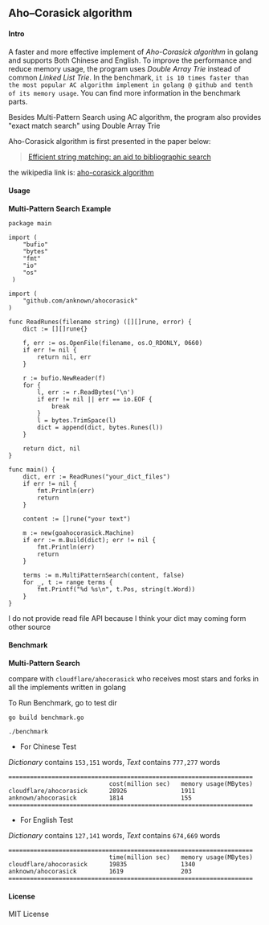 ## Aho–Corasick algorithm

#### Intro

A faster and more effective implement of *Aho-Corasick algorithm* in golang and supports Both Chinese and English. To improve the performance and reduce memory usage, the program uses *Double Array Trie* instead of common *Linked List Trie*. In the benchmark, `it is 10 times faster than the most popular AC algorithm implement in golang @ github and tenth of its memory usage`. You can find more information in the benchmark parts.

Besides Multi-Pattern Search using AC algorithm, the program also provides "exact match search" using Double Array Trie

Aho-Corasick algorithm is first presented in the paper below:

> [Efficient string matching: an aid to bibliographic search](http://dl.acm.org/citation.cfm?id=360855)

the wikipedia link is: [aho-corasick algorithm](https://en.wikipedia.org/wiki/Aho%E2%80%93Corasick_algorithm)

#### Usage

**Multi-Pattern Search Example**

	package main

	import (
	    "bufio"
	    "bytes"
	    "fmt"
	    "io"
	    "os"
	 )

	import (
		"github.com/anknown/ahocorasick"
	)

	func ReadRunes(filename string) ([][]rune, error) {
	    dict := [][]rune{}

	    f, err := os.OpenFile(filename, os.O_RDONLY, 0660)
	    if err != nil {
	        return nil, err
	    }

	    r := bufio.NewReader(f)
	    for {
	        l, err := r.ReadBytes('\n')
	        if err != nil || err == io.EOF {
	            break
	        }
	        l = bytes.TrimSpace(l)
	        dict = append(dict, bytes.Runes(l))
	    }

	    return dict, nil
	}

	func main() {
	    dict, err := ReadRunes("your_dict_files")
	    if err != nil {
	        fmt.Println(err)
	        return
	    }
	
	    content := []rune("your text")
	
	    m := new(goahocorasick.Machine)
	    if err := m.Build(dict); err != nil {
	        fmt.Println(err)
	        return
	    }
	
	    terms := m.MultiPatternSearch(content, false)
	    for _, t := range terms {
	        fmt.Printf("%d %s\n", t.Pos, string(t.Word))
	    }
	}

I do not provide read file API because I think your dict may coming form other source

#### Benchmark

**Multi-Pattern Search**

compare with `cloudflare/ahocorasick` who receives most stars and forks in all the implements written in golang

To Run Benchmark, go to test dir 

	go build benchmark.go
	
	./benchmark


* For Chinese Test

*Dictionary* contains `153,151` words, *Text* contains `777,277` words

	====================================================================
								cost(million sec)	memory usage(MBytes)
	cloudflare/ahocorasick		28926				1911
	anknown/ahocorasick			1814				155
	====================================================================

* For English Test

*Dictionary* contains `127,141` words, *Text* contains `674,669` words

	====================================================================
								time(million sec)	memory usage(MBytes)
	cloudflare/ahocorasick		19835				1340
	anknown/ahocorasick			1619				203
	====================================================================

#### License

MIT License

